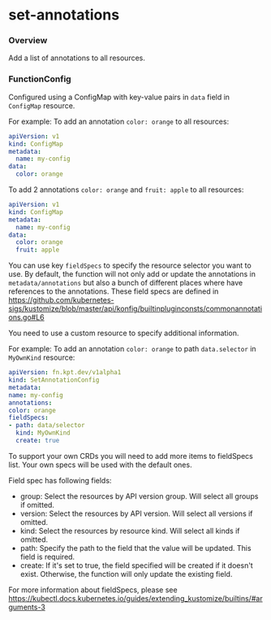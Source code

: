# set-annotations

### Overview

<!--mdtogo:Short-->

Add a list of annotations to all resources.

<!--mdtogo-->

### FunctionConfig

<!--mdtogo:Long-->

Configured using a ConfigMap with key-value pairs in `data` field in `ConfigMap`
resource.

For example: To add an annotation `color: orange` to all resources:

```yaml
apiVersion: v1
kind: ConfigMap
metadata:
  name: my-config
data:
  color: orange
```

To add 2 annotations `color: orange` and `fruit: apple` to all resources:

```yaml
apiVersion: v1
kind: ConfigMap
metadata:
  name: my-config
data:
  color: orange
  fruit: apple
```

You can use key `fieldSpecs` to specify the resource selector you want to use.
By default, the function will not only add or update the annotations in
`metadata/annotations` but also a bunch of different places where have
references to the annotations. These field specs are defined in
https://github.com/kubernetes-sigs/kustomize/blob/master/api/konfig/builtinpluginconsts/commonannotations.go#L6

You need to use a custom resource to specify additional information.

For example: To add an annotation `color: orange` to path `data.selector` in
`MyOwnKind` resource:

```yaml
apiVersion: fn.kpt.dev/v1alpha1
kind: SetAnnotationConfig
metadata:
name: my-config
annotations:
color: orange
fieldSpecs:
- path: data/selector
  kind: MyOwnKind
  create: true
```

To support your own CRDs you will need to add more items to fieldSpecs list.
Your own specs will be used with the default ones.

Field spec has following fields:

- group: Select the resources by API version group. Will select all groups if
  omitted.
- version: Select the resources by API version. Will select all versions if
  omitted.
- kind: Select the resources by resource kind. Will select all kinds if omitted.
- path: Specify the path to the field that the value will be updated. This field
  is required.
- create: If it's set to true, the field specified will be created if it doesn't
  exist. Otherwise, the function will only update the existing field.

For more information about fieldSpecs, please see
https://kubectl.docs.kubernetes.io/guides/extending_kustomize/builtins/#arguments-3

<!--mdtogo-->
